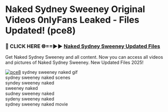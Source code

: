 # Naked Sydney Sweeney Original Videos 0nlyFans Leaked - Files Updated! (pce8)

<h3>🔴 CLICK HERE 🌐==►► <a href="https://tinyurl.com/up5wt9bj" rel="nofollow">Naked Sydney Sweeney Updated Files</a></h3>

Get Naked Sydney Sweeney and all content. Now you can access all videos and pictures of Naked Sydney Sweeney. New Updated Files 2025!

[![pce8](https://i.imgur.com/ABiUzMV.gif)](https://tinyurl.com/up5wt9bj)
sydney sweeney naked gif<br>
sydney sweeney naked scenes<br>
syndey sweeney naked<br>
sweeney naked<br>
sudney sweeney naked<br>
sydeny sweeney naked<br>
sydney sweeney naked movie